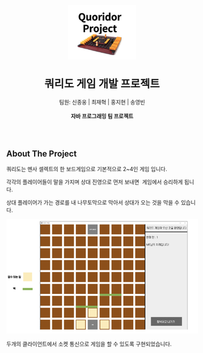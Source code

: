 <br />
<div align="center">
    <img src="readme_image/main.png" alt="Logo" width="180"/>

  <h1 align="center">쿼리도 게임 개발 프로젝트</h3>

  <p align="center">
    팀원: 신종웅 | 최재혁 | 홍지현 | 송영빈
    <br />
    <br />
    <strong>자바 프로그래밍 팀 프로젝트</strong>
    
  </p>
</div>

<br/>
<br/>

## About The Project

쿼리도는 멘사 셀렉트의 한 보드게임으로 기본적으로 2~4인 게임 입니다.

각각의 플레이어들이 말을 가지며 상대 진영으로 먼저 보내면 
게임에서 승리하게 됩니다.

상대 플레이어가 가는 경로를 내 나무토막으로 막아서 상대가 오는 것을 막을 수 있습니다.

<img src="readme_image/ui_design.png" alt="Logo" width="800"/>

두개의 클라이언트에서 소켓 통신으로 게임을 할 수 있도록 구현되었습니다.
